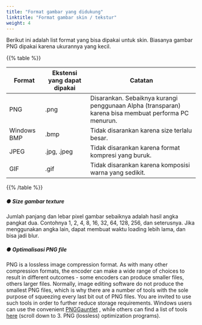 ```yaml
---
title: "Format gambar yang didukung"
linktitle: "Format gambar skin / tekstur"
weight: 4
---
```


Berikut ini adalah list format yang bisa dipakai untuk skin. Biasanya gambar PNG dipakai karena ukurannya yang kecil.

{{% table %}}

| Format      | Ekstensi yang dapat dipakai | Catatan                                                      |
| ----------- | ----------------------- | ------------------------------------------------------------ |
| PNG         | .png                    | Disarankan. Sebaiknya kurangi penggunaan Alpha (transparan) karena bisa membuat performa PC menurun. |
| Windows BMP | .bmp                    | Tidak disarankan karena size terlalu besar.                      |
| JPEG        | .jpg, .jpeg             | Tidak disarankan karena format kompresi yang buruk. |
| GIF         | .gif                    | Tidak disarankan karena komposisi warna yang sedikit. |

{{% /table %}}

##### ● Size gambar texture

Jumlah panjang dan lebar pixel gambar sebaiknya adalah hasil angka pangkat dua. Contohnya 1, 2, 4, 8, 16, 32, 64, 128, 256, dan seterusnya. Jika menggunakan angka lain, dapat membuat waktu loading lebih lama, dan bisa jadi blur.

##### ● Optimalisasi PNG file

PNG is a lossless image compression format. As with many other compression formats, the encoder can make a wide range of choices to result in different outcomes - some encoders can produce smaller files, others larger files. Normally, image editing software do not produce the smallest PNG files, which is why there are a number of tools with the sole purpose of squeezing every last bit out of PNG files. You are invited to use such tools in order to further reduce storage requirements. Windows users can use the convenient [PNGGauntlet](http://brh.numbera.com/software/pnggauntlet/) , while others can find a list of tools [here](http://optipng.sourceforge.net/pngtech/optipng.html)  (scroll down to 3. PNG (lossless) optimization programs).